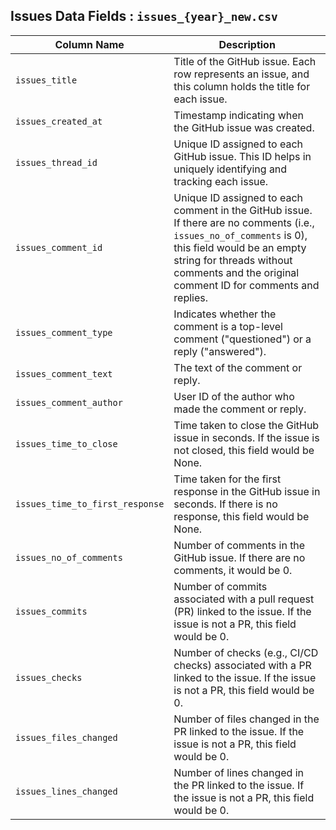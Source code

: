 ## Issues Data Fields : `issues_{year}_new.csv`

| Column Name                        | Description                                                                                                                                                                               |
|------------------------------------|-------------------------------------------------------------------------------------------------------------------------------------------------------------------------------------------|
| `issues_title`                     | Title of the GitHub issue. Each row represents an issue, and this column holds the title for each issue.                                                                                   |
| `issues_created_at`                | Timestamp indicating when the GitHub issue was created.                                                                                                                                   |
| `issues_thread_id`                 | Unique ID assigned to each GitHub issue. This ID helps in uniquely identifying and tracking each issue.                                                                                    |
| `issues_comment_id`                | Unique ID assigned to each comment in the GitHub issue. If there are no comments (i.e., `issues_no_of_comments` is 0), this field would be an empty string for threads without comments and the original comment ID for comments and replies. |
| `issues_comment_type`              | Indicates whether the comment is a top-level comment ("questioned") or a reply ("answered").                                                                                               |
| `issues_comment_text`              | The text of the comment or reply.                                                                                                                                                          |
| `issues_comment_author`            | User ID of the author who made the comment or reply.                                                                                                                                      |
| `issues_time_to_close`             | Time taken to close the GitHub issue in seconds. If the issue is not closed, this field would be None.                                                                                    |
| `issues_time_to_first_response`    | Time taken for the first response in the GitHub issue in seconds. If there is no response, this field would be None.                                                                      |
| `issues_no_of_comments`            | Number of comments in the GitHub issue. If there are no comments, it would be 0.                                                                                                         |
| `issues_commits`                   | Number of commits associated with a pull request (PR) linked to the issue. If the issue is not a PR, this field would be 0.                                                                |
| `issues_checks`                    | Number of checks (e.g., CI/CD checks) associated with a PR linked to the issue. If the issue is not a PR, this field would be 0.                                                           |
| `issues_files_changed`             | Number of files changed in the PR linked to the issue. If the issue is not a PR, this field would be 0.                                                                                  |
| `issues_lines_changed`             | Number of lines changed in the PR linked to the issue. If the issue is not a PR, this field would be 0.                                                                                  |